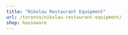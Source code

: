 ```yaml
---
title: "Nikolau Restaurant Equipment"
url: /toronto/nikolau-restaurant-equipment/
shop: houseware
---
```

